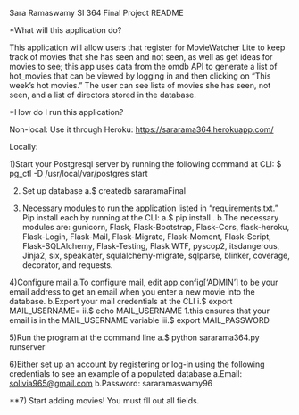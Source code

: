 Sara RamaswamySI 364Final Project README *What will this application do?This application will allow users that register for MovieWatcher Lite to keep track of movies that she has seen and not seen, as well as get ideas for movies to see; this app uses data from the omdb API to generate a list of hot_movies that can be viewed by logging in and then clicking on “This week’s hot movies.” The user can see lists of movies she has seen, not seen, and a list of directors stored in the database. *How do I run this application?
Non-local: Use it through Heroku: https://sararama364.herokuapp.com/Locally:1)Start your Postgresql server by running the following command at CLI: 
$ pg_ctl -D /usr/local/var/postgres start



2) Set up database	a.$ createdb sararamaFinal


3) Necessary modules to run the application listed in “requirements.txt.” Pip install each by running at the CLI:	a.$ pip install <module name>.	b.The necessary modules are: gunicorn, Flask, Flask-Bootstrap, Flask-Cors, 	flask-heroku, Flask-Login, Flask-Mail, Flask-Migrate, Flask-Moment, Flask-Script, Flask-SQLAlchemy, Flask-Testing, Flask WTF, pyscop2, itsdangerous, Jinja2, six, speaklater, squlalchemy-migrate, sqlparse, blinker, coverage, decorator, and requests.



4)Configure mail	a.To configure mail, edit app.config[‘ADMIN’] to be your email address to get an email when you enter a new movie into the database.	b.Export your mail credentials at the CLI		i.$ export MAIL_USERNAME=<youremail>		ii.$ echo MAIL_USERNAME			1.this ensures that your email is in the MAIL_USERNAME variable		iii.$ export MAIL_PASSWORD <your password>


5)Run the program at the command line	a.$ python sararama364.py runserver 




6)Either set up an account by registering or log-in using the following credentials to see an example of a populated database	a.Email: solivia965@gmail.com	b.Password: sararamaswamy96



**7)	Start adding movies! You must fll out all fields. 